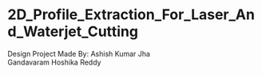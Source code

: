 # 2D_Profile_Extraction_For_Laser_And_Waterjet_Cutting
Design Project
Made By:
Ashish Kumar Jha  
Gandavaram Hoshika Reddy
